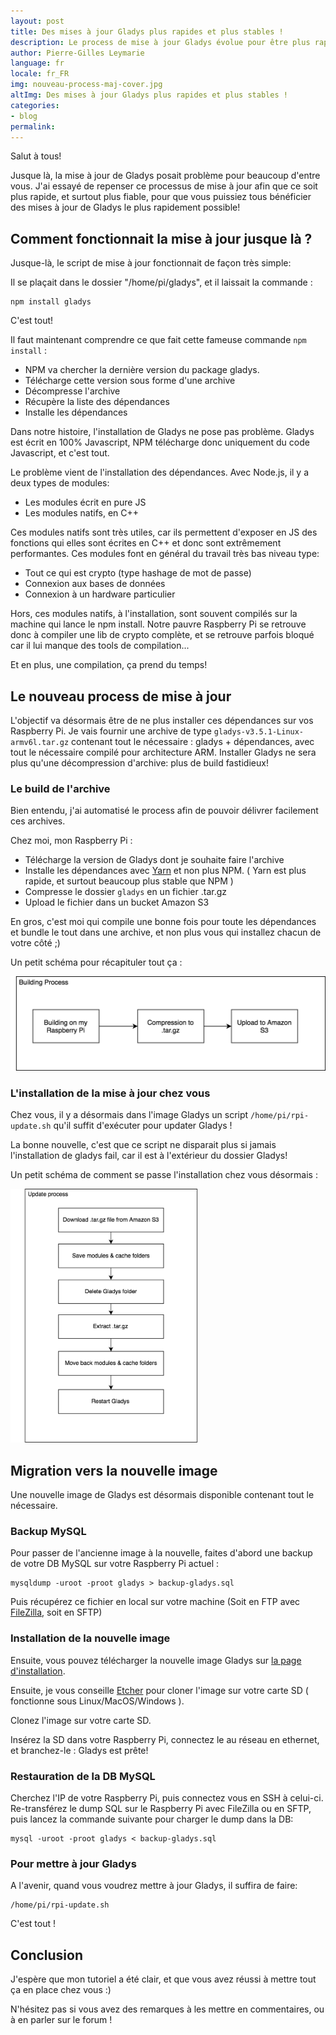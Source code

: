 ```yaml
---
layout: post
title: Des mises à jour Gladys plus rapides et plus stables ! 
description: Le process de mise à jour Gladys évolue pour être plus rapide et surtout beaucoup plus stable !
author: Pierre-Gilles Leymarie
language: fr
locale: fr_FR
img: nouveau-process-maj-cover.jpg
altImg: Des mises à jour Gladys plus rapides et plus stables ! 
categories:
- blog
permalink: 
---
```


Salut à tous!

Jusque là, la mise à jour de Gladys posait problème pour beaucoup d'entre vous. J'ai essayé de repenser ce processus de mise à jour afin que ce soit plus rapide, et surtout plus fiable, pour que vous puissiez tous bénéficier des mises à jour de Gladys le plus rapidement possible!

## Comment fonctionnait la mise à jour jusque là ?

Jusque-là, le script de mise à jour fonctionnait de façon très simple:

Il se plaçait dans le dossier "/home/pi/gladys", et il laissait la commande :

```
npm install gladys
```

C'est tout!

Il faut maintenant comprendre ce que fait cette fameuse commande `npm install` :

*   NPM va chercher la dernière version du package gladys.
*   Télécharge cette version sous forme d'une archive
*   Décompresse l'archive
*   Récupère la liste des dépendances
*   Installe les dépendances

Dans notre histoire, l'installation de Gladys ne pose pas problème. Gladys est écrit en 100% Javascript, NPM télécharge donc uniquement du code Javascript, et c'est tout.

Le problème vient de l'installation des dépendances. Avec Node.js, il y a deux types de modules:

*   Les modules écrit en pure JS
*   Les modules natifs, en C++

Ces modules natifs sont très utiles, car ils permettent d'exposer en JS des fonctions qui elles sont écrites en C++ et donc sont extrêmement performantes. Ces modules font en général du travail très bas niveau type:

*   Tout ce qui est crypto (type hashage de mot de passe)
*   Connexion aux bases de données
*   Connexion à un hardware particulier

Hors, ces modules natifs, à l'installation, sont souvent compilés sur la machine qui lance le npm install. Notre pauvre Raspberry Pi se retrouve donc à compiler une lib de crypto complète, et se retrouve parfois bloqué car il lui manque des tools de compilation...

Et en plus, une compilation, ça prend du temps!

## Le nouveau process de mise à jour

L'objectif va désormais être de ne plus installer ces dépendances sur vos Raspberry Pi. Je vais fournir une archive de type `gladys-v3.5.1-Linux-armv6l.tar.gz` contenant tout le nécessaire : gladys + dépendances, avec tout le nécessaire compilé pour architecture ARM. Installer Gladys ne sera plus qu'une décompression d'archive: plus de build fastidieux!

### Le build de l'archive

Bien entendu, j'ai automatisé le process afin de pouvoir délivrer facilement ces archives.

Chez moi, mon Raspberry Pi :

*   Télécharge la version de Gladys dont je souhaite faire l'archive
*   Installe les dépendances avec [Yarn](https://yarnpkg.com/) et non plus NPM. ( Yarn est plus rapide, et surtout beaucoup plus stable que NPM )
*   Compresse le dossier `gladys` en un fichier .tar.gz
*   Upload le fichier dans un bucket Amazon S3

En gros, c'est moi qui compile une bonne fois pour toute les dépendances et bundle le tout dans une archive, et non plus vous qui installez chacun de votre côté ;)

Un petit schéma pour récapituler tout ça :

<img alt="Build process Gladys" src="/assets/images/articles/des-mise-a-jour-gladys-plus-rapide-et-plus-sur/build-process.png" class="img-responsive" />

### L'installation de la mise à jour chez vous

Chez vous, il y a désormais dans l'image Gladys un script `/home/pi/rpi-update.sh` qu'il suffit d'exécuter pour updater Gladys !

La bonne nouvelle, c'est que ce script ne disparait plus si jamais l'installation de gladys fail, car il est à l'extérieur du dossier Gladys!

Un petit schéma de comment se passe l'installation chez vous désormais :

<img alt="Update process Gladys" src="/assets/images/articles/des-mise-a-jour-gladys-plus-rapide-et-plus-sur/update-process.png" class="img-responsive" style="max-width: 300px;"/>

## Migration vers la nouvelle image

Une nouvelle image de Gladys est désormais disponible contenant tout le nécessaire.

### Backup MySQL

Pour passer de l'ancienne image à la nouvelle, faites d'abord une backup de votre DB MySQL sur votre Raspberry Pi actuel :

    mysqldump -uroot -proot gladys > backup-gladys.sql

Puis récupérez ce fichier en local sur votre machine (Soit en FTP avec [FileZilla](https://filezilla-project.org/), soit en SFTP)

### Installation de la nouvelle image

Ensuite, vous pouvez télécharger la nouvelle image Gladys sur [la page d'installation](https://gladysproject.com/fr/installation).

Ensuite, je vous conseille [Etcher](https://etcher.io/) pour cloner l'image sur votre carte SD ( fonctionne sous Linux/MacOS/Windows ).

Clonez l'image sur votre carte SD.

Insérez la SD dans votre Raspberry Pi, connectez le au réseau en ethernet, et branchez-le : Gladys est prête!

### Restauration de la DB MySQL

Cherchez l'IP de votre Raspberry Pi, puis connectez vous en SSH à celui-ci. Re-transférez le dump SQL sur le Raspberry Pi avec FileZilla ou en SFTP, puis lancez la commande suivante pour charger le dump dans la DB:

    mysql -uroot -proot gladys < backup-gladys.sql

### Pour mettre à jour Gladys

A l'avenir, quand vous voudrez mettre à jour Gladys, il suffira de faire:

    /home/pi/rpi-update.sh

C'est tout !

## Conclusion

J'espère que mon tutoriel a été clair, et que vous avez réussi à mettre tout ça en place chez vous :)

N'hésitez pas si vous avez des remarques à les mettre en commentaires, ou à en parler sur le forum !